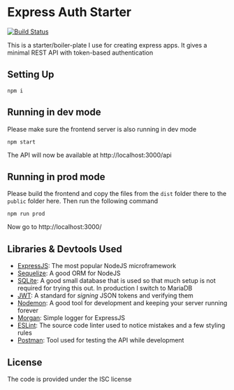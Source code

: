 # Express Auth Starter

[![Build Status](https://travis-ci.org/meghprkh/express-auth-starter.svg?branch=master)](https://travis-ci.org/meghprkh/express-auth-starter)

This is a starter/boiler-plate I use for creating express apps. It gives a minimal REST API with token-based authentication

## Setting Up
```
npm i
```

## Running in dev mode
Please make sure the frontend server is also running in dev mode
```
npm start
```
The API will now be available at http://localhost:3000/api

## Running in prod mode
Please build the frontend and copy the files from the `dist` folder there to the `public` folder here. Then run the following command
```
npm run prod
```
Now go to http://localhost:3000/

## Libraries & Devtools Used
- [ExpressJS](http://www.expressjs.com/): The most popular NodeJS microframework
- [Sequelize](http://docs.sequelizejs.com/en/latest/): A good ORM for NodeJS
- [SQLite](https://sqlite.org/): A good small database that is used so that much setup is not required for trying this out. In production I switch to MariaDB
- [JWT](https://jwt.io/): A standard for *signing* JSON tokens and verifying them
- [Nodemon](https://github.com/remy/nodemon): A good tool for development and keeping your server running forever
- [Morgan](https://github.com/expressjs/morgan): Simple logger for ExpressJS
- [ESLint](http://www.eslint.org/): The source code linter used to notice mistakes and a few styling rules
- [Postman](https://www.getpostman.com/): Tool used for testing the API while development

## License
The code is provided under the ISC license
